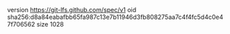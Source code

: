version https://git-lfs.github.com/spec/v1
oid sha256:d8a84eabafbb65fa987c13e7b11946d3fb808275aa7c4f4fc5d4c0e47f706562
size 1028
